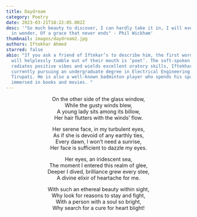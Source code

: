 ```yaml
---
title: Daydream
category: Poetry
date: 2023-03-21T18:22:05.002Z
desc: '"So much beauty to discover, I can hardly take it in, I will ever stand
  in wonder, Of a grace that never ends" - Phil Wickham'
thumbnail: images/daydream2.jpg
authors: Iftekhar Ahmed
starred: false
abio: "If you ask a friend of Iftekar’s to describe him, the first word that
  will helplessly tumble out of their mouth is ‘poet’. The soft-spoken poet, who
  radiates positive vibes and wields excellent oratory skills, Iftekhar, is
  currently pursuing an undergraduate degree in Electrical Engineering at IIT
  Tirupati. He is also a well-known badminton player who spends his spare time
  immersed in books and movies. "
---
```

<p style="text-align: center;align:center;">On the other side of the glass window,<br>
While the gusty winds blew,<br>
A young lady sits among its billow,<br>
Her hair flutters with the winds’ flow.<br>
</p>


<p style="text-align: center;align:center;">Her serene face, in my turbulent eyes,<br>
As if she is devoid of any earthly ties,<br>
Every dawn, I won’t need a sunrise,<br>
Her face is sufficient to dazzle my eyes.<br></p>


<p style="text-align: center;align:center;">Her eyes, an iridescent sea,<br>
The moment I entered this realm of glee,<br>
Deeper I dived, brilliance grew every stee,<br>
A divine elixir of heartache for me.<br></p>


<p style="text-align: center;align:center;">With such an ethereal beauty within sight,<br>
Why look for reasons to stay and fight,<br>
With a person with a soul so bright,<br>
Why search for a cure for heart blight!<br>
</p>


